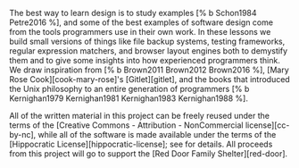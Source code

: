 The best way to learn design is to study examples [% b Schon1984 Petre2016 %],
and some of the best examples of software design come from
the tools programmers use in their own work.
In these lessons we build small versions of things like file backup systems,
testing frameworks,
regular expression matchers,
and browser layout engines
both to demystify them
and to give some insights into how experienced programmers think.
We draw inspiration from [% b Brown2011 Brown2012 Brown2016 %],
[Mary Rose Cook][cook-mary-rose]'s [Gitlet][gitlet],
and the books that introduced the Unix philosophy to an entire generation of programmers
[% b Kernighan1979 Kernighan1981 Kernighan1983 Kernighan1988 %].

All of the written material in this project can be freely reused
under the terms of the [Creative Commons - Attribution - NonCommercial license][cc-by-nc],
while all of the software is made available under the terms of
the [Hippocratic License][hippocratic-license];
see <a section="license"/> for details.
All proceeds from this project will go to support the
[Red Door Family Shelter][red-door].

